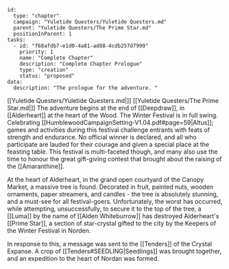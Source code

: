 
```RpgManager4
id: 
  type: "chapter"
  campaign: "Yuletide Questers/Yuletide Questers.md"
  parent: "Yuletide Questers/The Prime Star.md"
  positionInParent: 1
tasks: 
  - id: "f68afdb7-e1d0-4a81-ad88-4cdb257d7999"
    priority: 1
    name: "Complete Chapter"
    description: "Complete Chapter Prologue"
    type: "creation"
    status: "proposed"
data: 
  description: "The prologue for the adventure. "
```

[[Yuletide Questers/Yuletide Questers.md|]]
[[Yuletide Questers/The Prime Star.md|]]
The adventure begins at the end of [[Deepdraw]], in [[Alderheart]] at the heart of the Wood. The Winter Festival is in full swing. Celebrating [[HumblewoodCampaignSetting-V1.04.pdf#page=59|Altus]]; games and activities during this festival challenge entrants with feats of strength and endurance. No official winner is declared, and all who participate are lauded for their courage and given a special place at the feasting table. This festival is multi-faceted though, and many also use the time to honour the great gift-giving contest that brought about the raising of the [[Amaranthine]].

At the heart of Alderheart, in the grand open courtyard of the Canopy Market, a massive tree is found. Decorated in fruit, painted nuts, wooden ornaments, paper streamers, and candles - the tree is absolutely stunning, and a must-see for all festival-goers. Unfortunately, the worst has occurred, while attempting, unsuccessfully, to secure it to the top of the tree, a [[Luma]] by the name of [[Alden Whiteburrow]] has destroyed Alderheart's [[Prime Star]], a section of star-crystal gifted to the city by the Keepers of the Winter Festival in Norden.

In response to this, a message was sent to the [[Tenders]] of the Crystal Expanse. A crop of [[Tenders#SEEDLING|Seedlings]] was brought together, and an expedition to the heart of Nordan was formed.